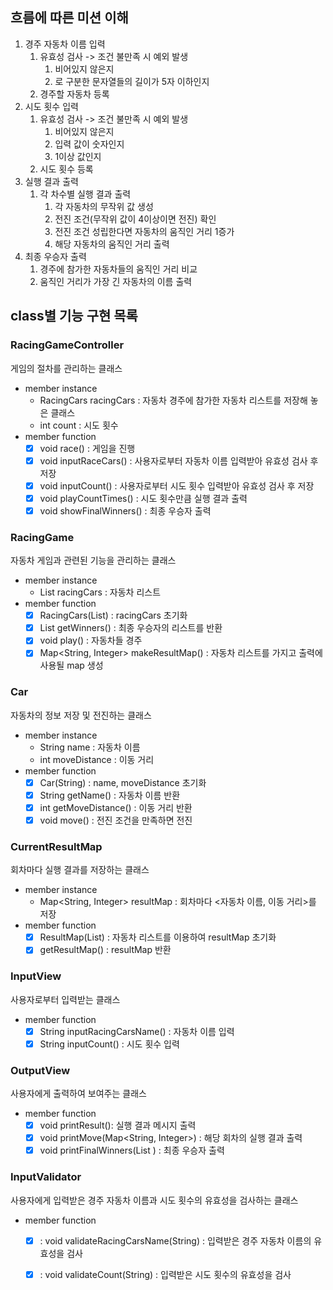 ## 흐름에 따른 미션 이해

1. 경주 자동차 이름 입력
   1. 유효성 검사 -> 조건 불만족 시 예외 발생
      1. 비어있지 않은지
      2. 로 구분한 문자열들의 길이가 5자 이하인지
   2. 경주할 자동차 등록
2. 시도 횟수 입력
   1. 유효성 검사 -> 조건 불만족 시 예외 발생
      1. 비어있지 않은지
      2. 입력 값이 숫자인지
      3. 1이상 값인지
   2. 시도 횟수 등록
3. 실행 결과 출력
   1. 각 차수별 실행 결과 출력
      1. 각 자동차의 무작위 값 생성
      2. 전진 조건(무작위 값이 4이상이면 전진) 확인
      3. 전진 조건 성립한다면 자동차의 움직인 거리 1증가
      4. 해당 자동차의 움직인 거리 출력
4. 최종 우승자 출력
   1. 경주에 참가한 자동차들의 움직인 거리 비교
   2. 움직인 거리가 가장 긴 자동차의 이름 출력

## class별 기능 구현 목록

### RacingGameController
게임의 절차를 관리하는 클래스

- member instance
  - RacingCars racingCars : 자동차 경주에 참가한 자동차 리스트를 저장해 놓은 클래스
  - int count : 시도 횟수
- member function
  - [x] void race() : 게임을 진행
  - [x] void inputRaceCars() : 사용자로부터 자동차 이름 입력받아 유효성 검사 후 저장
  - [x] void inputCount() : 사용자로부터 시도 횟수 입력받아 유효성 검사 후 저장
  - [x] void playCountTimes() : 시도 횟수만큼 실행 결과 출력
  - [x] void showFinalWinners() : 최종 우승자 출력

### RacingGame
자동차 게임과 관련된 기능을 관리하는 클래스

- member instance
   - List<String> racingCars : 자동차 리스트
- member function
   - [x] RacingCars(List<String>) : racingCars 초기화
   - [x] List <String> getWinners() : 최종 우승자의 리스트를 반환
   - [x] void play() : 자동차들 경주
   - [x] Map<String, Integer> makeResultMap() : 자동차 리스트를 가지고 출력에 사용될 map 생성
  
### Car
자동차의 정보 저장 및 전진하는 클래스

- member instance
   - String name : 자동차 이름
   - int moveDistance : 이동 거리
- member function
   - [x] Car(String) : name, moveDistance 초기화
   - [x] String getName() : 자동차 이름 반환
   - [x] int getMoveDistance() : 이동 거리 반환
   - [x] void move() : 전진 조건을 만족하면 전진

### CurrentResultMap
회차마다 실행 결과를 저장하는 클래스

- member instance
  - Map<String, Integer> resultMap : 회차마다 <자동차 이름, 이동 거리>를 저장
- member function
  - [x] ResultMap(List<RacingCar>) : 자동차 리스트를 이용하여 resultMap 초기화
  - [x] getResultMap() : resultMap 반환

### InputView
사용자로부터 입력받는 클래스

- member function
  - [x] String inputRacingCarsName() : 자동차 이름 입력
  - [x] String inputCount() : 시도 횟수 입력

### OutputView
사용자에게 출력하여 보여주는 클래스

- member function
   - [x] void printResult(): 실행 결과 메시지 출력
   - [x] void printMove(Map<String, Integer>) : 해당 회차의 실행 결과 출력
   - [x] void printFinalWinners(List <String>) : 최종 우승자 출력

### InputValidator
사용자에게 입력받은 경주 자동차 이름과 시도 횟수의 유효성을 검사하는 클래스

- member function
    - [x] : void validateRacingCarsName(String) : 입력받은 경주 자동차 이름의 유효성을 검사
    - [x] : void validateCount(String) : 입력받은 시도 횟수의 유효성을 검사


